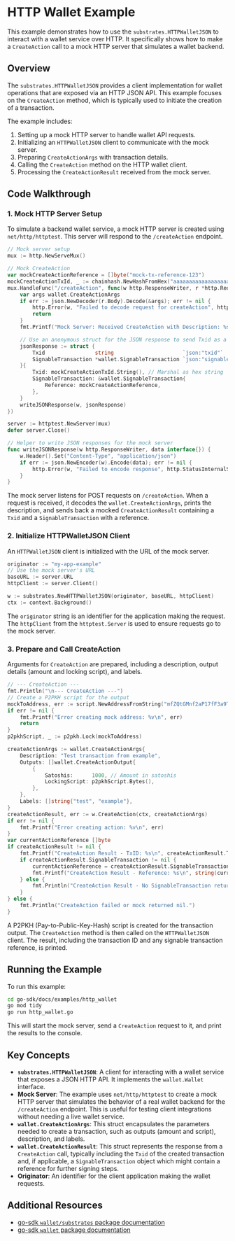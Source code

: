 # HTTP Wallet Example

This example demonstrates how to use the `substrates.HTTPWalletJSON` to interact with a wallet service over HTTP. It specifically shows how to make a `CreateAction` call to a mock HTTP server that simulates a wallet backend.

## Overview

The `substrates.HTTPWalletJSON` provides a client implementation for wallet operations that are exposed via an HTTP JSON API. This example focuses on the `CreateAction` method, which is typically used to initiate the creation of a transaction.

The example includes:
1.  Setting up a mock HTTP server to handle wallet API requests.
2.  Initializing an `HTTPWalletJSON` client to communicate with the mock server.
3.  Preparing `CreateActionArgs` with transaction details.
4.  Calling the `CreateAction` method on the HTTP wallet client.
5.  Processing the `CreateActionResult` received from the mock server.

## Code Walkthrough

### 1. Mock HTTP Server Setup

To simulate a backend wallet service, a mock HTTP server is created using `net/http/httptest`. This server will respond to the `/createAction` endpoint.

```go
// Mock server setup
mux := http.NewServeMux()

// Mock CreateAction
var mockCreateActionReference = []byte("mock-tx-reference-123")
mockCreateActionTxId, _ := chainhash.NewHashFromHex("aaaaaaaaaaaaaaaaaaaaaaaaaaaaaaaaaaaaaaaaaaaaaaaaaaaaaaaaaaaaaaaa")
mux.HandleFunc("/createAction", func(w http.ResponseWriter, r *http.Request) {
    var args wallet.CreateActionArgs
    if err := json.NewDecoder(r.Body).Decode(&args); err != nil {
        http.Error(w, "Failed to decode request for createAction", http.StatusBadRequest)
        return
    }
    fmt.Printf("Mock Server: Received CreateAction with Description: %s\n", args.Description)

    // Use an anonymous struct for the JSON response to send Txid as a string
    jsonResponse := struct {
        Txid                string                      `json:"txid"`
        SignableTransaction *wallet.SignableTransaction `json:"signableTransaction,omitempty"`
    }{
        Txid: mockCreateActionTxId.String(), // Marshal as hex string
        SignableTransaction: &wallet.SignableTransaction{
            Reference: mockCreateActionReference,
        },
    }
    writeJSONResponse(w, jsonResponse)
})

server := httptest.NewServer(mux)
defer server.Close()

// Helper to write JSON responses for the mock server
func writeJSONResponse(w http.ResponseWriter, data interface{}) {
	w.Header().Set("Content-Type", "application/json")
	if err := json.NewEncoder(w).Encode(data); err != nil {
		http.Error(w, "Failed to encode response", http.StatusInternalServerError)
	}
}
```
The mock server listens for POST requests on `/createAction`. When a request is received, it decodes the `wallet.CreateActionArgs`, prints the description, and sends back a mocked `CreateActionResult` containing a `Txid` and a `SignableTransaction` with a reference.

### 2. Initialize HTTPWalletJSON Client

An `HTTPWalletJSON` client is initialized with the URL of the mock server.

```go
originator := "my-app-example"
// Use the mock server's URL
baseURL := server.URL
httpClient := server.Client()

w := substrates.NewHTTPWalletJSON(originator, baseURL, httpClient)
ctx := context.Background()
```
The `originator` string is an identifier for the application making the request. The `httpClient` from the `httptest.Server` is used to ensure requests go to the mock server.

### 3. Prepare and Call CreateAction

Arguments for `CreateAction` are prepared, including a description, output details (amount and locking script), and labels.

```go
// --- CreateAction ---
fmt.Println("\n--- CreateAction ---")
// Create a P2PKH script for the output
mockToAddress, err := script.NewAddressFromString("mfZQtGMnf2aP17fF3a9TzWMRw2NXp25hN2") // Using a valid testnet address format
if err != nil {
    fmt.Printf("Error creating mock address: %v\n", err)
    return
}
p2pkhScript, _ := p2pkh.Lock(mockToAddress)

createActionArgs := wallet.CreateActionArgs{
    Description: "Test transaction from example",
    Outputs: []wallet.CreateActionOutput{
        {
            Satoshis:      1000, // Amount in satoshis
            LockingScript: p2pkhScript.Bytes(),
        },
    },
    Labels: []string{"test", "example"},
}
createActionResult, err := w.CreateAction(ctx, createActionArgs)
if err != nil {
    fmt.Printf("Error creating action: %v\n", err)
}
var currentActionReference []byte
if createActionResult != nil {
    fmt.Printf("CreateAction Result - TxID: %s\n", createActionResult.Txid.String())
    if createActionResult.SignableTransaction != nil {
        currentActionReference = createActionResult.SignableTransaction.Reference
        fmt.Printf("CreateAction Result - Reference: %s\n", string(currentActionReference))
    } else {
        fmt.Println("CreateAction Result - No SignableTransaction returned by mock.")
    }
} else {
    fmt.Println("CreateAction failed or mock returned nil.")
}
```
A P2PKH (Pay-to-Public-Key-Hash) script is created for the transaction output. The `CreateAction` method is then called on the `HTTPWalletJSON` client. The result, including the transaction ID and any signable transaction reference, is printed.

## Running the Example

To run this example:

```bash
cd go-sdk/docs/examples/http_wallet
go mod tidy
go run http_wallet.go
```

This will start the mock server, send a `CreateAction` request to it, and print the results to the console.

## Key Concepts

-   **`substrates.HTTPWalletJSON`**: A client for interacting with a wallet service that exposes a JSON HTTP API. It implements the `wallet.Wallet` interface.
-   **Mock Server**: The example uses `net/http/httptest` to create a mock HTTP server that simulates the behavior of a real wallet backend for the `/createAction` endpoint. This is useful for testing client integrations without needing a live wallet service.
-   **`wallet.CreateActionArgs`**: This struct encapsulates the parameters needed to create a transaction, such as outputs (amount and script), description, and labels.
-   **`wallet.CreateActionResult`**: This struct represents the response from a `CreateAction` call, typically including the `Txid` of the created transaction and, if applicable, a `SignableTransaction` object which might contain a reference for further signing steps.
-   **Originator**: An identifier for the client application making the wallet requests.

## Additional Resources

-   [go-sdk `wallet/substrates` package documentation](https://pkg.go.dev/github.com/bsv-blockchain/go-sdk/wallet/substrates)
-   [go-sdk `wallet` package documentation](https://pkg.go.dev/github.com/bsv-blockchain/go-sdk/wallet)
